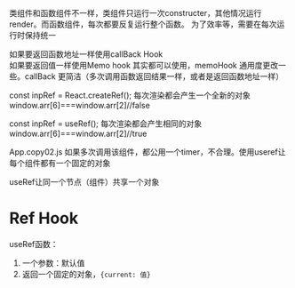 类组件和函数组件不一样，类组件只运行一次constructer，其他情况运行render。而函数组件，每次都要反复运行整个函数。
为了效率等，需要在每次运行时保持统一

如果要返回函数地址一样使用callBack Hook  
如果要返回值一样使用Memo hook
其实都可以使用，memoHook  通用度更改一些。callBack 更简洁（多次调用函数返回结果一样，或者是返回函数地址一样）


 const inpRef = React.createRef();
 每次渲染都会产生一个全新的对象
   window.arr[6]===window.arr[2]//false
 
  const inpRef = useRef();
  每次渲染都会产生相同的对象
  window.arr[6]===window.arr[2]//true
  
  App.copy02.js
  如果多次调用该组件，都公用一个timer，不合理。使用useref让每个组件都有一个固定的对象
  
  useRef让同一个节点（组件）共享一个对象
  
  
# Ref Hook

useRef函数：

1. 一个参数：默认值
2. 返回一个固定的对象，```{current: 值}```
  
  
